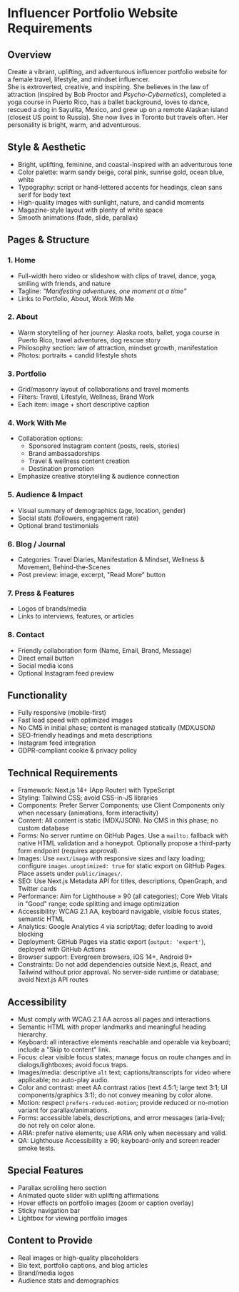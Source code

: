 # Influencer Portfolio Website Requirements

## Overview

Create a vibrant, uplifting, and adventurous influencer portfolio website for a female travel, lifestyle, and mindset influencer.  
She is extroverted, creative, and inspiring. She believes in the law of attraction (inspired by Bob Proctor and _Psycho-Cybernetics_), completed a yoga course in Puerto Rico, has a ballet background, loves to dance, rescued a dog in Sayulita, Mexico, and grew up on a remote Alaskan island (closest US point to Russia). She now lives in Toronto but travels often. Her personality is bright, warm, and adventurous.

## Style & Aesthetic

- Bright, uplifting, feminine, and coastal-inspired with an adventurous tone
- Color palette: warm sandy beige, coral pink, sunrise gold, ocean blue, white
- Typography: script or hand-lettered accents for headings, clean sans serif for body text
- High-quality images with sunlight, nature, and candid moments
- Magazine-style layout with plenty of white space
- Smooth animations (fade, slide, parallax)

## Pages & Structure

### 1. Home

- Full-width hero video or slideshow with clips of travel, dance, yoga, smiling with friends, and nature
- Tagline: _"Manifesting adventures, one moment at a time"_
- Links to Portfolio, About, Work With Me

### 2. About

- Warm storytelling of her journey: Alaska roots, ballet, yoga course in Puerto Rico, travel adventures, dog rescue story
- Philosophy section: law of attraction, mindset growth, manifestation
- Photos: portraits + candid lifestyle shots

### 3. Portfolio

- Grid/masonry layout of collaborations and travel moments
- Filters: Travel, Lifestyle, Wellness, Brand Work
- Each item: image + short descriptive caption

### 4. Work With Me

- Collaboration options:
  - Sponsored Instagram content (posts, reels, stories)
  - Brand ambassadorships
  - Travel & wellness content creation
  - Destination promotion
- Emphasize creative storytelling & audience connection

### 5. Audience & Impact

- Visual summary of demographics (age, location, gender)
- Social stats (followers, engagement rate)
- Optional brand testimonials

### 6. Blog / Journal

- Categories: Travel Diaries, Manifestation & Mindset, Wellness & Movement, Behind-the-Scenes
- Post preview: image, excerpt, "Read More" button

### 7. Press & Features

- Logos of brands/media
- Links to interviews, features, or articles

### 8. Contact

- Friendly collaboration form (Name, Email, Brand, Message)
- Direct email button
- Social media icons
- Optional Instagram feed preview

## Functionality

- Fully responsive (mobile-first)
- Fast load speed with optimized images
- No CMS in initial phase; content is managed statically (MDX/JSON)
- SEO-friendly headings and meta descriptions
- Instagram feed integration
- GDPR-compliant cookie & privacy policy

## Technical Requirements

- Framework: Next.js 14+ (App Router) with TypeScript
- Styling: Tailwind CSS; avoid CSS-in-JS libraries
- Components: Prefer Server Components; use Client Components only when necessary (animations, form interactivity)
- Content: All content is static (MDX/JSON). No CMS in this phase; no custom database
- Forms: No server runtime on GitHub Pages. Use a `mailto:` fallback with native HTML validation and a honeypot. Optionally propose a third-party form endpoint (requires approval).
- Images: Use `next/image` with responsive sizes and lazy loading; configure `images.unoptimized: true` for static export on GitHub Pages. Place assets under `public/images/`.
- SEO: Use Next.js Metadata API for titles, descriptions, OpenGraph, and Twitter cards
- Performance: Aim for Lighthouse ≥ 90 (all categories); Core Web Vitals in "Good" range; code splitting and image optimization
- Accessibility: WCAG 2.1 AA, keyboard navigable, visible focus states, semantic HTML
- Analytics: Google Analytics 4 via script/tag; defer loading to avoid blocking
- Deployment: GitHub Pages via static export (`output: 'export'`), deployed with GitHub Actions
- Browser support: Evergreen browsers, iOS 14+, Android 9+
- Constraints: Do not add dependencies outside Next.js, React, and Tailwind without prior approval. No server-side runtime or database; avoid Next.js API routes

## Accessibility

- Must comply with WCAG 2.1 AA across all pages and interactions.
- Semantic HTML with proper landmarks and meaningful heading hierarchy.
- Keyboard: all interactive elements reachable and operable via keyboard; include a "Skip to content" link.
- Focus: clear visible focus states; manage focus on route changes and in dialogs/lightboxes; avoid focus traps.
- Images/media: descriptive `alt` text; captions/transcripts for video where applicable; no auto-play audio.
- Color and contrast: meet AA contrast ratios (text 4.5:1; large text 3:1; UI components/graphics 3:1); do not convey meaning by color alone.
- Motion: respect `prefers-reduced-motion`; provide reduced or no-motion variant for parallax/animations.
- Forms: accessible labels, descriptions, and error messages (aria-live); do not rely on color alone.
- ARIA: prefer native elements; use ARIA only when necessary and valid.
- QA: Lighthouse Accessibility ≥ 90; keyboard-only and screen reader smoke tests.

## Special Features

- Parallax scrolling hero section
- Animated quote slider with uplifting affirmations
- Hover effects on portfolio images (zoom or caption overlay)
- Sticky navigation bar
- Lightbox for viewing portfolio images

## Content to Provide

- Real images or high-quality placeholders
- Bio text, portfolio captions, and blog articles
- Brand/media logos
- Audience stats and demographics
